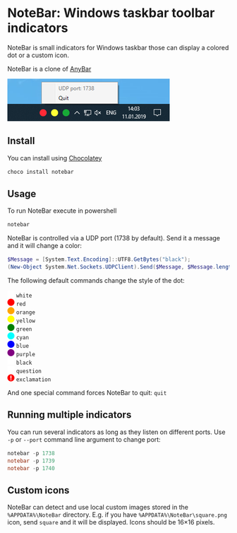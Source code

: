 # NoteBar: Windows taskbar toolbar indicators

NoteBar is small indicators for Windows taskbar those can display a colored dot or a custom icon.

NoteBar is a clone of [AnyBar](https://github.com/tonsky/AnyBar)

<img src="assets/screenshot.png?raw=true" />

## Install

You can install using [Chocolatey](https://chocolatey.org/)

```powershell
choco install notebar
```

## Usage

To run NoteBar execute in powershell

```powershell
notebar
```

NoteBar is controlled via a UDP port (1738 by default). Send it a message and it will change a color:
```powershell
$Message = [System.Text.Encoding]::UTF8.GetBytes("black");
(New-Object System.Net.Sockets.UDPClient).Send($Message, $Message.length, "localhost", 1738)
```

The following default commands change the style of the dot:

<img src="src/NoteBar.Core/Icons/Resources/white.png?raw=true" width=16 /> `white`  
<img src="src/NoteBar.Core/Icons/Resources/red.png?raw=true" width=16 /> `red`  
<img src="src/NoteBar.Core/Icons/Resources/orange.png?raw=true" width=16 /> `orange`  
<img src="src/NoteBar.Core/Icons/Resources/yellow.png?raw=true" width=16 /> `yellow`  
<img src="src/NoteBar.Core/Icons/Resources/green.png?raw=true" width=16 /> `green`  
<img src="src/NoteBar.Core/Icons/Resources/cyan.png?raw=true" width=16 /> `cyan`  
<img src="src/NoteBar.Core/Icons/Resources/blue.png?raw=true" width=16 /> `blue`  
<img src="src/NoteBar.Core/Icons/Resources/purple.png?raw=true" width=16 /> `purple`  
<img src="src/NoteBar.Core/Icons/Resources/black.png?raw=true" width=16 /> `black`  
<img src="src/NoteBar.Core/Icons/Resources/question.png?raw=true" width=16 /> `question`  
<img src="src/NoteBar.Core/Icons/Resources/exclamation.png?raw=true" width=16 /> `exclamation`  

And one special command forces NoteBar to quit: `quit`

## Running multiple indicators

You can run several indicators as long as they listen on different ports. Use `-p` or `--port` command line argument to change port:

```powershell
notebar -p 1738
notebar -p 1739
notebar -p 1740
```

## Custom icons

NoteBar can detect and use local custom images stored in the `%APPDATA%\NoteBar` directory. E.g. if you have `%APPDATA%\NoteBar\square.png` icon, send `square` and it will be displayed. Icons should be 16×16 pixels.
